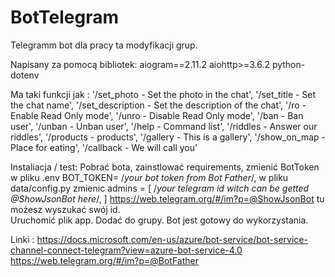 # BotTelegram
Telegramm bot dla pracy ta modyfikacji grup.

Napisany za pomocą bibliotek:
  aiogram==2.11.2
  aiohttp>=3.6.2
  python-dotenv
  
 Ma taki funkcji jak :
        '/set_photo - Set the photo in the chat',
        '/set_title - Set the chat name',
        '/set_description - Set the description of the chat',
        '/ro - Enable Read Only mode',
        '/unro - Disable Read Only mode',
        '/ban - Ban user',
        '/unban - Unban user',
        '/help - Command list',
        '/riddles - Answer our riddles',
        '/products - products',
        '/gallery - This is a gallery',
        '/show_on_map - Place for eating',
        '/callback - We will call you'
        
Instaliacja / test:
 Pobrać bota,
 zainstlować requirements,
 zmienić BotToken w pliku .env BOT_TOKEN= /*your bot token from Bot Father*/,
 w pliku data/config.py zmienic 
 admins = [
    /*your telegram id witch can be getted
   @ShowJsonBot here*/,
]
 https://web.telegram.org/#/im?p=@ShowJsonBot tu możesz wyszukać swój id.  
 Uruchomić plik app.
 Dodać do grupy.
 Bot jest gotowy do wykorzystania.
 
 Linki :
 https://docs.microsoft.com/en-us/azure/bot-service/bot-service-channel-connect-telegram?view=azure-bot-service-4.0
 https://web.telegram.org/#/im?p=@BotFather
 
 
 
